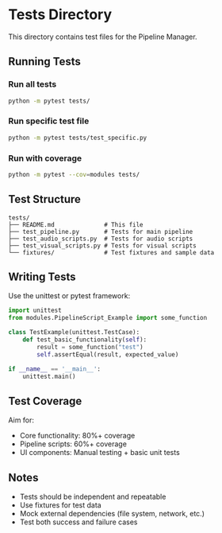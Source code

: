 # Tests Directory

This directory contains test files for the Pipeline Manager.

## Running Tests

### Run all tests
```bash
python -m pytest tests/
```

### Run specific test file
```bash
python -m pytest tests/test_specific.py
```

### Run with coverage
```bash
python -m pytest --cov=modules tests/
```

## Test Structure

```
tests/
├── README.md              # This file
├── test_pipeline.py       # Tests for main pipeline
├── test_audio_scripts.py  # Tests for audio scripts
├── test_visual_scripts.py # Tests for visual scripts
└── fixtures/              # Test fixtures and sample data
```

## Writing Tests

Use the unittest or pytest framework:

```python
import unittest
from modules.PipelineScript_Example import some_function

class TestExample(unittest.TestCase):
    def test_basic_functionality(self):
        result = some_function("test")
        self.assertEqual(result, expected_value)

if __name__ == '__main__':
    unittest.main()
```

## Test Coverage

Aim for:
- Core functionality: 80%+ coverage
- Pipeline scripts: 60%+ coverage
- UI components: Manual testing + basic unit tests

## Notes

- Tests should be independent and repeatable
- Use fixtures for test data
- Mock external dependencies (file system, network, etc.)
- Test both success and failure cases
